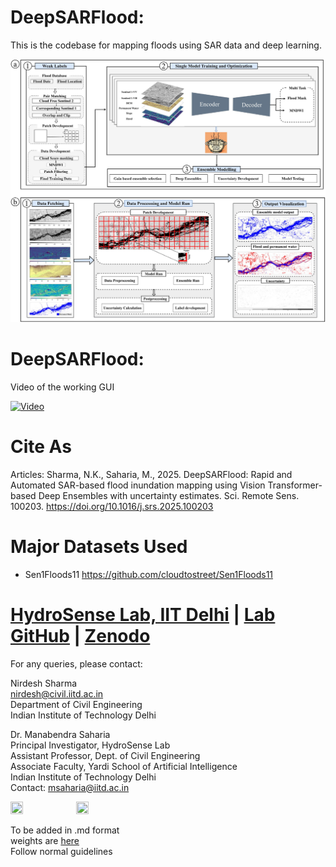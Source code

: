 # DeepSARFlood:

This is the codebase for mapping floods using SAR data and deep learning.  


![Main fig](https://github.com/hydrosenselab/DeepSARFlood/blob/master/img.jpg)  

# DeepSARFlood:

Video of the working GUI

[![Video](https://img.youtube.com/vi/TiVcjaTp8sE/0.jpg)](https://www.youtube.com/watch?v=TiVcjaTp8sE)


# Cite As
Articles: 
Sharma, N.K., Saharia, M., 2025. DeepSARFlood: Rapid and Automated SAR-based flood inundation mapping using Vision Transformer-based Deep Ensembles with uncertainty estimates. Sci. Remote Sens. 100203. https://doi.org/10.1016/j.srs.2025.100203

# Major Datasets Used
- Sen1Floods11 https://github.com/cloudtostreet/Sen1Floods11

# [HydroSense Lab, IIT Delhi](https://hydrosense.iitd.ac.in/) | [Lab GitHub](https://github.com/hydrosenselab) | [Zenodo](www.Zenodo.com)
For any queries, please contact:

Nirdesh Sharma  
nirdesh@civil.iitd.ac.in  
Department of Civil Engineering      
Indian Institute of Technology Delhi   

Dr. Manabendra Saharia   
Principal Investigator, HydroSense Lab     
Assistant Professor, Dept. of Civil Engineering   
Associate Faculty, Yardi School of Artificial Intelligence  
Indian Institute of Technology Delhi   
Contact: [msaharia@iitd.ac.in](msaharia@iitd.ac.in)

<p float="left">
  <img src="https://i.imgur.com/qVGTGwT.png" width=20% height=20% />
  <img src="https://i.imgur.com/6giJLL8.png" width=20% height=20% />
</p>




To be added in .md format  
weights are [here]()  
Follow normal guidelines
